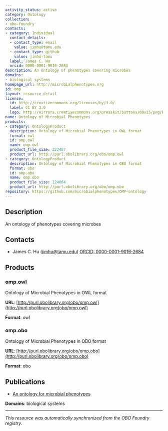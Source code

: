 ```yaml
---
activity_status: active
category: Ontology
collection:
- obo-foundry
contacts:
- category: Individual
  contact_details:
  - contact_type: email
    value: jimhu@tamu.edu
  - contact_type: github
    value: jimhu-tamu
  label: James C. Hu
  orcid: 0000-0001-9016-2684
description: An ontology of phenotypes covering microbes
domains:
- biological systems
homepage_url: http://microbialphenotypes.org
id: omp
layout: resource_detail
license:
  id: http://creativecommons.org/licenses/by/3.0/
  label: CC BY 3.0
  logo: http://mirrors.creativecommons.org/presskit/buttons/80x15/png/by.png
name: Ontology of Microbial Phenotypes
products:
- category: OntologyProduct
  description: Ontology of Microbial Phenotypes in OWL format
  format: owl
  id: omp.owl
  name: omp.owl
  product_file_size: 222487
  product_url: http://purl.obolibrary.org/obo/omp.owl
- category: OntologyProduct
  description: Ontology of Microbial Phenotypes in OBO format
  format: obo
  id: omp.obo
  name: omp.obo
  product_file_size: 124064
  product_url: http://purl.obolibrary.org/obo/omp.obo
repository: https://github.com/microbialphenotypes/OMP-ontology
---
```

## Description

An ontology of phenotypes covering microbes

## Contacts

- James C. Hu (jimhu@tamu.edu) [ORCID: 0000-0001-9016-2684](https://orcid.org/0000-0001-9016-2684)

## Products

### omp.owl

Ontology of Microbial Phenotypes in OWL format

**URL**: [http://purl.obolibrary.org/obo/omp.owl](http://purl.obolibrary.org/obo/omp.owl)

**Format**: owl

### omp.obo

Ontology of Microbial Phenotypes in OBO format

**URL**: [http://purl.obolibrary.org/obo/omp.obo](http://purl.obolibrary.org/obo/omp.obo)

**Format**: obo

## Publications

- [An ontology for microbial phenotypes](https://doi.org/10.1186/s12866-014-0294-3)

**Domains**: biological systems

---

*This resource was automatically synchronized from the OBO Foundry registry.*